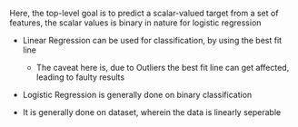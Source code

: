 Here, the top-level goal is to predict a scalar-valued target from a set of features, the scalar values is binary in nature for logistic regression

- Linear Regression can be used for classification, by using the best fit line
	- The caveat here is, due to Outliers the best fit line can get affected, leading to faulty results

- Logistic Regression is generally done on binary classification
- It is generally done on dataset, wherein the data is linearly seperable